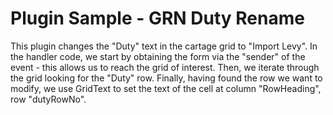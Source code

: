 # Plugin Sample - GRN Duty Rename
This plugin changes the "Duty" text in the cartage grid to "Import Levy".  In the handler code, we start by obtaining the form via the "sender" of the event - this allows us to reach the grid of interest.  Then, we iterate through the grid looking for the "Duty" row.  Finally, having found the row we want to modify, we use GridText to set the text of the cell at column "RowHeading", row "dutyRowNo".
  